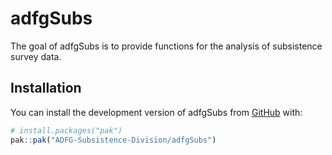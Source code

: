 
# adfgSubs

<!-- badges: start -->
<!-- badges: end -->

The goal of adfgSubs is to provide functions for the analysis of subsistence survey data.

## Installation

You can install the development version of adfgSubs from [GitHub](https://github.com/) with:

``` r
# install.packages("pak")
pak::pak("ADFG-Subsistence-Division/adfgSubs")
```



